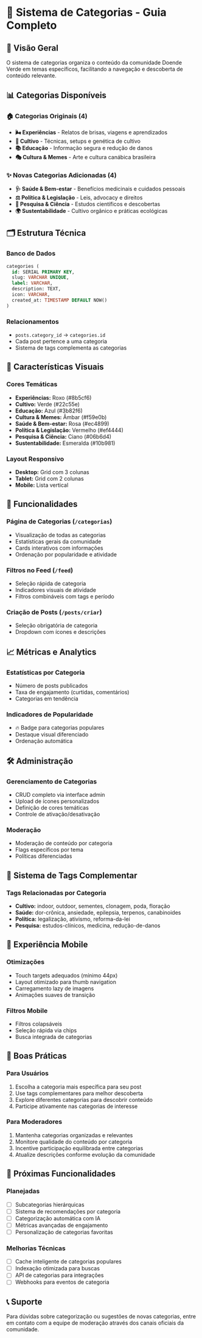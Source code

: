 # 📂 Sistema de Categorias - Guia Completo

## 🎯 Visão Geral

O sistema de categorias organiza o conteúdo da comunidade Doende Verde em temas específicos, facilitando a navegação e descoberta de conteúdo relevante.

## 📊 Categorias Disponíveis

### 🏠 Categorias Originais (4)
- **🌬️ Experiências** - Relatos de brisas, viagens e aprendizados
- **🌱 Cultivo** - Técnicas, setups e genética de cultivo
- **📚 Educação** - Informação segura e redução de danos
- **🎭 Cultura & Memes** - Arte e cultura canábica brasileira

### ✨ Novas Categorias Adicionadas (4)
- **🩺 Saúde & Bem-estar** - Benefícios medicinais e cuidados pessoais
- **⚖️ Política & Legislação** - Leis, advocacy e direitos
- **🔬 Pesquisa & Ciência** - Estudos científicos e descobertas
- **🌍 Sustentabilidade** - Cultivo orgânico e práticas ecológicas

## 🗂️ Estrutura Técnica

### Banco de Dados
```sql
categories (
  id: SERIAL PRIMARY KEY,
  slug: VARCHAR UNIQUE,
  label: VARCHAR,
  description: TEXT,
  icon: VARCHAR,
  created_at: TIMESTAMP DEFAULT NOW()
)
```

### Relacionamentos
- `posts.category_id` → `categories.id`
- Cada post pertence a uma categoria
- Sistema de tags complementa as categorias

## 🎨 Características Visuais

### Cores Temáticas
- **Experiências:** Roxo (#8b5cf6)
- **Cultivo:** Verde (#22c55e)
- **Educação:** Azul (#3b82f6)
- **Cultura & Memes:** Âmbar (#f59e0b)
- **Saúde & Bem-estar:** Rosa (#ec4899)
- **Política & Legislação:** Vermelho (#ef4444)
- **Pesquisa & Ciência:** Ciano (#06b6d4)
- **Sustentabilidade:** Esmeralda (#10b981)

### Layout Responsivo
- **Desktop:** Grid com 3 colunas
- **Tablet:** Grid com 2 colunas
- **Mobile:** Lista vertical

## 🚀 Funcionalidades

### Página de Categorias (`/categorias`)
- Visualização de todas as categorias
- Estatísticas gerais da comunidade
- Cards interativos com informações
- Ordenação por popularidade e atividade

### Filtros no Feed (`/feed`)
- Seleção rápida de categoria
- Indicadores visuais de atividade
- Filtros combináveis com tags e período

### Criação de Posts (`/posts/criar`)
- Seleção obrigatória de categoria
- Dropdown com ícones e descrições

## 📈 Métricas e Analytics

### Estatísticas por Categoria
- Número de posts publicados
- Taxa de engajamento (curtidas, comentários)
- Categorias em tendência

### Indicadores de Popularidade
- 🔥 Badge para categorias populares
- Destaque visual diferenciado
- Ordenação automática

## 🛠️ Administração

### Gerenciamento de Categorias
- CRUD completo via interface admin
- Upload de ícones personalizados
- Definição de cores temáticas
- Controle de ativação/desativação

### Moderação
- Moderação de conteúdo por categoria
- Flags específicos por tema
- Políticas diferenciadas

## 🔄 Sistema de Tags Complementar

### Tags Relacionadas por Categoria
- **Cultivo:** indoor, outdoor, sementes, clonagem, poda, floração
- **Saúde:** dor-crônica, ansiedade, epilepsia, terpenos, canabinoides
- **Política:** legalização, ativismo, reforma-da-lei
- **Pesquisa:** estudos-clínicos, medicina, redução-de-danos

## 📱 Experiência Mobile

### Otimizações
- Touch targets adequados (mínimo 44px)
- Layout otimizado para thumb navigation
- Carregamento lazy de imagens
- Animações suaves de transição

### Filtros Mobile
- Filtros colapsáveis
- Seleção rápida via chips
- Busca integrada de categorias

## 🎯 Boas Práticas

### Para Usuários
1. Escolha a categoria mais específica para seu post
2. Use tags complementares para melhor descoberta
3. Explore diferentes categorias para descobrir conteúdo
4. Participe ativamente nas categorias de interesse

### Para Moderadores
1. Mantenha categorias organizadas e relevantes
2. Monitore qualidade do conteúdo por categoria
3. Incentive participação equilibrada entre categorias
4. Atualize descrições conforme evolução da comunidade

## 🚀 Próximas Funcionalidades

### Planejadas
- [ ] Subcategorias hierárquicas
- [ ] Sistema de recomendações por categoria
- [ ] Categorização automática com IA
- [ ] Métricas avançadas de engajamento
- [ ] Personalização de categorias favoritas

### Melhorias Técnicas
- [ ] Cache inteligente de categorias populares
- [ ] Indexação otimizada para buscas
- [ ] API de categorias para integrações
- [ ] Webhooks para eventos de categoria

## 📞 Suporte

Para dúvidas sobre categorização ou sugestões de novas categorias, entre em contato com a equipe de moderação através dos canais oficiais da comunidade.